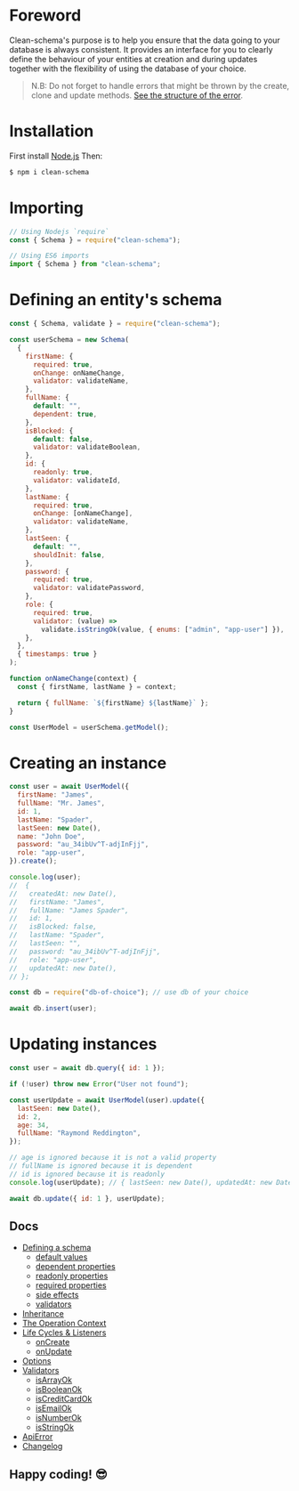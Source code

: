 # Foreword

Clean-schema's purpose is to help you ensure that the data going to your database is always consistent. It provides an interface for you to clearly define the behaviour of your entities at creation and during updates together with the flexibility of using the database of your choice.

> N.B: Do not forget to handle errors that might be thrown by the create, clone and update methods. [See the structure of the error](./docs/v1.4.6/api-error.md#structure-of-apierror).

# Installation

First install [Node.js](http://nodejs.org/) Then:

```bash
$ npm i clean-schema
```

# Importing

```js
// Using Nodejs `require`
const { Schema } = require("clean-schema");

// Using ES6 imports
import { Schema } from "clean-schema";
```

# Defining an entity's schema

```js
const { Schema, validate } = require("clean-schema");

const userSchema = new Schema(
  {
    firstName: {
      required: true,
      onChange: onNameChange,
      validator: validateName,
    },
    fullName: {
      default: "",
      dependent: true,
    },
    isBlocked: {
      default: false,
      validator: validateBoolean,
    },
    id: {
      readonly: true,
      validator: validateId,
    },
    lastName: {
      required: true,
      onChange: [onNameChange],
      validator: validateName,
    },
    lastSeen: {
      default: "",
      shouldInit: false,
    },
    password: {
      required: true,
      validator: validatePassword,
    },
    role: {
      required: true,
      validator: (value) =>
        validate.isStringOk(value, { enums: ["admin", "app-user"] }),
    },
  },
  { timestamps: true }
);

function onNameChange(context) {
  const { firstName, lastName } = context;

  return { fullName: `${firstName} ${lastName}` };
}

const UserModel = userSchema.getModel();
```

# Creating an instance

```js
const user = await UserModel({
  firstName: "James",
  fullName: "Mr. James",
  id: 1,
  lastName: "Spader",
  lastSeen: new Date(),
  name: "John Doe",
  password: "au_34ibUv^T-adjInFjj",
  role: "app-user",
}).create();

console.log(user);
//  {
//   createdAt: new Date(),
//   firstName: "James",
//   fullName: "James Spader",
//   id: 1,
//   isBlocked: false,
//   lastName: "Spader",
//   lastSeen: "",
//   password: "au_34ibUv^T-adjInFjj",
//   role: "app-user",
//   updatedAt: new Date(),
// };

const db = require("db-of-choice"); // use db of your choice

await db.insert(user);
```

# Updating instances

```js
const user = await db.query({ id: 1 });

if (!user) throw new Error("User not found");

const userUpdate = await UserModel(user).update({
  lastSeen: new Date(),
  id: 2,
  age: 34,
  fullName: "Raymond Reddington",
});

// age is ignored because it is not a valid property
// fullName is ignored because it is dependent
// id is ignored because it is readonly
console.log(userUpdate); // { lastSeen: new Date(), updatedAt: new Date() }

await db.update({ id: 1 }, userUpdate);
```

## Docs

- [Defining a schema](./docs/v1.4.10/schema/definition/index.md#defining-a-schema)
  - [default values](./docs/v1.4.10/schema/definition/defaults.md#default-values)
  - [dependent properties](./docs/v1.4.10/schema/definition/dependents.md#dependent-properties)
  - [readonly properties](./docs/v1.4.10/schema/definition/readonly.md#readonly-properties)
  - [required properties]()
  - [side effects]()
  - [validators]()
- [Inheritance](./docs/v1.4.6/schema/inheritance.md)
- [The Operation Context](./docs/v1.4.6/schema/life-cycles.md#the-operation-context)
- [Life Cycles & Listeners](./docs/v1.4.6/schema/life-cycles.md#life-cycle-listeners)
  - [onCreate]()
  - [onUpdate]()
- [Options](./docs/v1.4.7/schema/definition.md#options)
- [Validators](./docs/v1.4.6/validate/index.md#validators)
  - [isArrayOk](./docs/v1.4.6/validate/isArrayOk.md)
  - [isBooleanOk](./docs/v1.4.6/validate/isBooleanOk.md)
  - [isCreditCardOk](./docs/v1.4.6/validate/isCreditCardOk.md)
  - [isEmailOk](./docs/v1.4.6/validate/isEmailOk.md)
  - [isNumberOk](./docs/v1.4.6/validate/isNumberOk.md)
  - [isStringOk](./docs/v1.4.6/validate/isStringOk.md)
- [ApiError](./docs/v1.4.6/api-error.md)
- [Changelog](./docs/v1.4.10/CHANGELOG.md#changelog)

## Happy coding! 😎
